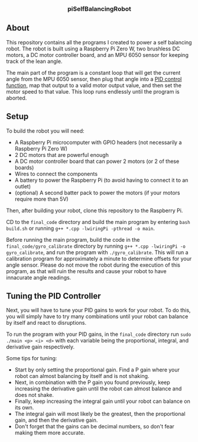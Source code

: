 <h3 align=center>piSelfBalancingRobot</h3>

## About
This repository contains all the programs I created to power a self balancing robot. The robot is built using a Raspberry Pi Zero W, two brushless DC motors, 
a DC motor controller board, and an MPU 6050 sensor for keeping track of the lean angle.

The main part of the program is a constant loop that will get the current angle from the MPU 6050 sensor, then plug that angle into a 
[PID control function](https://en.wikipedia.org/wiki/PID_controller), map that output to a valid motor output value, and then set the motor speed 
to that value. This loop runs endlessly until the program is aborted.

## Setup
To build the robot you will need:
- A Raspberry Pi microcomputer with GPIO headers (not necessarily a Raspberry Pi Zero W)
- 2 DC motors that are powerful enough
- A DC motor controller board that can power 2 motors (or 2 of these boards)
- Wires to connect the components
- A battery to power the Raspberry Pi (to avoid having to connect it to an outlet)
- (optional) A second batter pack to power the motors (if your motors require more than 5V)

Then, after building your robot, clone this repository to the Raspberry Pi.

CD to the `final_code` directory and build the main program by entering `bash build.sh` or running `g++ *.cpp -lwiringPi -pthread -o main`. 

Before running the main program, build the code in the `final_code/gyro_calibrate` directory by running `g++ *.cpp -lwiringPi -o gyro_calibrate`, and run the
program with `./gyro_calibrate`. This will run a calibration program for approximately a minute to determine offsets for your angle sensor. Please do not move
the robot during the execution of this program, as that will ruin the results and cause your robot to have innacurate angle readings.

## Tuning the PID Controller
Next, you will have to tune your PID gains to work for your robot.
To do this, you will simply have to try many combinations until your robot can balance by itself and react to disruptions.

To run the program with your PID gains, in the `final_code` directory run `sudo ./main <p> <i> <d>` with each variable being the proportional, integral, and derivative
gain respectively.

Some tips for tuning:
- Start by only setting the proportional gain. Find a P gain where your robot can almost balancing by itself and is not shaking.
- Next, in combination with the P gain you found previously, keep increasing the derivative gain until the robot can almost balance and does not shake.
- Finally, keep increasing the integral gain until your robot can balance on its own. 
- The integral gain will most likely be the greatest, then the proportional gain, and then the derivative gain.
- Don't forget that the gains can be decimal numbers, so don't fear making them more accurate.

